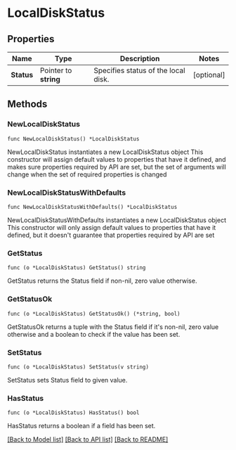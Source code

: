 # LocalDiskStatus

## Properties

Name | Type | Description | Notes
------------ | ------------- | ------------- | -------------
**Status** | Pointer to **string** | Specifies status of the local disk. | [optional] 

## Methods

### NewLocalDiskStatus

`func NewLocalDiskStatus() *LocalDiskStatus`

NewLocalDiskStatus instantiates a new LocalDiskStatus object
This constructor will assign default values to properties that have it defined,
and makes sure properties required by API are set, but the set of arguments
will change when the set of required properties is changed

### NewLocalDiskStatusWithDefaults

`func NewLocalDiskStatusWithDefaults() *LocalDiskStatus`

NewLocalDiskStatusWithDefaults instantiates a new LocalDiskStatus object
This constructor will only assign default values to properties that have it defined,
but it doesn't guarantee that properties required by API are set

### GetStatus

`func (o *LocalDiskStatus) GetStatus() string`

GetStatus returns the Status field if non-nil, zero value otherwise.

### GetStatusOk

`func (o *LocalDiskStatus) GetStatusOk() (*string, bool)`

GetStatusOk returns a tuple with the Status field if it's non-nil, zero value otherwise
and a boolean to check if the value has been set.

### SetStatus

`func (o *LocalDiskStatus) SetStatus(v string)`

SetStatus sets Status field to given value.

### HasStatus

`func (o *LocalDiskStatus) HasStatus() bool`

HasStatus returns a boolean if a field has been set.


[[Back to Model list]](../README.md#documentation-for-models) [[Back to API list]](../README.md#documentation-for-api-endpoints) [[Back to README]](../README.md)


